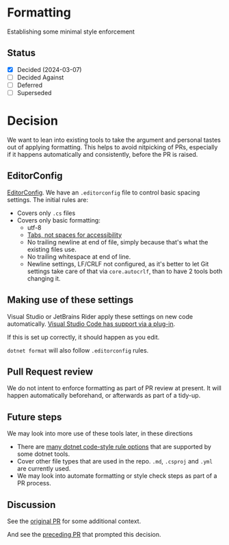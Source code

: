 # Formatting

Establishing some minimal style enforcement

## Status

- [x] Decided (2024-03-07)
- [ ] Decided Against
- [ ] Deferred
- [ ] Superseded

# Decision

We want to lean into existing tools to take the argument and personal tastes out of applying formatting. 
This helps to avoid nitpicking of PRs, especially if it happens automatically and consistently, before the PR is raised.

## EditorConfig

[EditorConfig](https://editorconfig.org/).
We have an `.editorconfig` file to control basic spacing settings. The initial rules are:

* Covers only `.cs` files
* Covers only basic formatting:
  * utf-8
  * [Tabs, not spaces for accessibility](https://adamtuttle.codes/blog/2021/tabs-vs-spaces-its-an-accessibility-issue/)
  * No trailing newline at end of file, simply because that's what the existing files use.
  * No trailing whitespace at end of line.
  * Newline settings, LF/CRLF not configured, as it's better to let Git settings take care of that via `core.autocrlf`, than to have 2 tools both changing it.

## Making use of these settings

Visual Studio or JetBrains Rider apply these settings on new code automatically. [Visual Studio Code has support via a plug-in](https://marketplace.visualstudio.com/items?itemName=EditorConfig.EditorConfig).

If this is set up correctly, it should happen as you edit.

`dotnet format` will also follow `.editorconfig` rules.

## Pull Request review

We do not intent to enforce formatting as part of PR review at present. It will happen automatically beforehand, or afterwards as part of a tidy-up.

## Future steps

We may look into more use of these tools later, in these directions

- There are [many dotnet code-style rule options](https://learn.microsoft.com/en-us/dotnet/fundamentals/code-analysis/code-style-rule-options) that are supported by some dotnet tools.
- Cover other file types that are used in the repo. `.md`, `.csproj` and `.yml` are currently used.
- We may look into automate formatting or style check steps as part of a PR process.

## Discussion

See the [original PR](https://github.com/Letterbook/Letterbook/pull/180) for some additional context.

And see the [preceding PR](https://github.com/Letterbook/Letterbook/pull/179) that prompted this decision.
